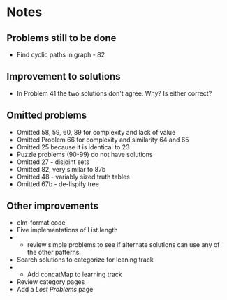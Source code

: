 # Notes 

## Problems still to be done
* Find cyclic paths in graph - 82

## Improvement to solutions
* In Problem 41 the two solutions don't agree. Why? Is either correct?

## Omitted problems
* Omitted 58, 59, 60, 89 for complexity and lack of value
* Omitted Problem 66 for complexity and similarity 64 and 65
* Omitted 25 because it is identical to 23
* Puzzle problems (90-99) do not have solutions
* Omitted 27 - disjoint sets
* Omitted 82, very similar to 87b
* Omitted 48 - variably sized truth tables 
* Omitted 67b - de-lispify tree

## Other improvements
* elm-format code
* Five implementations of List.length
* * review simple problems to see if alternate solutions can use any of the other patterns.
* Search solutions to categorize for leaning track
* * Add concatMap to learning track
* Review category pages
* Add a *Lost Problems* page